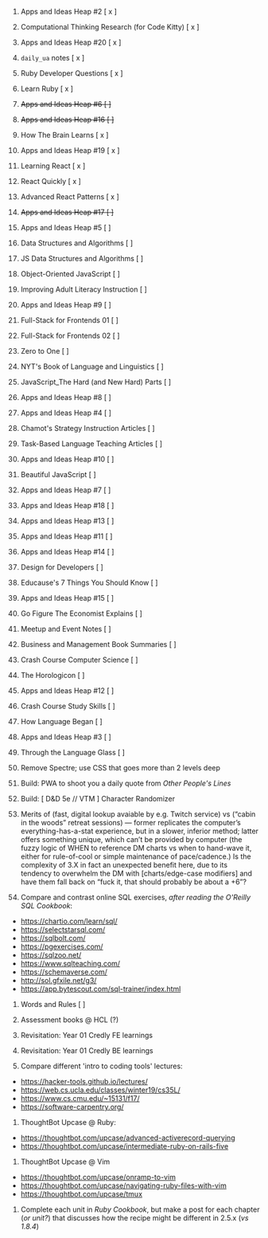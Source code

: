 1. Apps and Ideas Heap #2 [ x ]
1. Computational Thinking Research (for Code Kitty) [ x ]
1. Apps and Ideas Heap #20 [ x ]
1. `daily_ua` notes [ x ]
1. Ruby Developer Questions [ x ]
1. Learn Ruby [ x ]
1. ~~Apps and Ideas Heap #6 [ ]~~
1. ~~Apps and Ideas Heap #16 [ ]~~
1. How The Brain Learns [ x ]

1. Apps and Ideas Heap #19 [ x ]

1. Learning React [ x ]
1. React Quickly [ x ]
1. Advanced React Patterns [ x ]

1. ~~Apps and Ideas Heap #17 [ ]~~
1. Apps and Ideas Heap #5 [ ]

1. Data Structures and Algorithms [ ]
1. JS Data Structures and Algorithms [ ]
1. Object-Oriented JavaScript [ ]

1. Improving Adult Literacy Instruction [ ]

1. Apps and Ideas Heap #9 [ ]

1. Full-Stack for Frontends 01 [ ]
1. Full-Stack for Frontends 02 [ ]

1. Zero to One [ ]

1. NYT's Book of Language and Linguistics [ ]

1. JavaScript_The Hard (and New Hard) Parts [ ]

1. Apps and Ideas Heap #8 [ ]
1. Apps and Ideas Heap #4 [ ]

1. Chamot's Strategy Instruction Articles [ ]
1. Task-Based Language Teaching Articles [ ]

1. Apps and Ideas Heap #10 [ ]

1. Beautiful JavaScript [ ]

1. Apps and Ideas Heap #7 [ ]
1. Apps and Ideas Heap #18 [ ]
1. Apps and Ideas Heap #13 [ ]
1. Apps and Ideas Heap #11 [ ]
1. Apps and Ideas Heap #14 [ ]

1. Design for Developers [ ]

1. Educause's 7 Things You Should Know [ ]

1. Apps and Ideas Heap #15 [ ]

1. Go Figure The Economist Explains [ ]

1. Meetup and Event Notes [ ]

1. Business and Management Book Summaries [ ]

1. Crash Course Computer Science [ ]

1. The Horologicon [ ]

1. Apps and Ideas Heap #12 [ ]

1. Crash Course Study Skills [ ]

1. How Language Began [ ]

1. Apps and Ideas Heap #3 [ ]

1. Through the Language Glass [ ]

1. Remove Spectre; use CSS that goes more than 2 levels deep

1. Build: PWA to shoot you a daily quote from _Other People's Lines_

1. Build: [ D&D 5e // VTM ] Character Randomizer

1. Merits of (fast, digital lookup avaiable by e.g. Twitch service) vs (“cabin in the woods” retreat sessions) — former replicates the computer’s everything-has-a-stat experience, but in a slower, inferior method; latter offers something unique, which can’t be provided by computer (the fuzzy logic of WHEN to reference DM charts vs when to hand-wave it, either for rule-of-cool or simple maintenance of pace/cadence.) Is the complexity of 3.X in fact an unexpected benefit here, due to its tendency to overwhelm the DM with [charts/edge-case modifiers] and have them fall back on “fuck it, that should probably be about a +6”?

1. Compare and contrast online SQL exercises, _after reading the O'Reilly SQL Cookbook_:

- https://chartio.com/learn/sql/
- https://selectstarsql.com/
- https://sqlbolt.com/
- https://pgexercises.com/
- https://sqlzoo.net/
- https://www.sqlteaching.com/
- https://schemaverse.com/
- http://sol.gfxile.net/g3/
- https://app.bytescout.com/sql-trainer/index.html

1. Words and Rules [ ]

1. Assessment books @ HCL (?)

1. Revisitation: Year 01 Credly FE learnings
1. Revisitation: Year 01 Credly BE learnings

1. Compare different 'intro to coding tools' lectures:

- https://hacker-tools.github.io/lectures/
- https://web.cs.ucla.edu/classes/winter19/cs35L/
- https://www.cs.cmu.edu/~15131/f17/
- https://software-carpentry.org/

1. ThoughtBot Upcase @ Ruby:

- https://thoughtbot.com/upcase/advanced-activerecord-querying
- https://thoughtbot.com/upcase/intermediate-ruby-on-rails-five

1. ThoughtBot Upcase @ Vim

- https://thoughtbot.com/upcase/onramp-to-vim
- https://thoughtbot.com/upcase/navigating-ruby-files-with-vim
- https://thoughtbot.com/upcase/tmux

1. Complete each unit in _Ruby Cookbook_, but make a post for each chapter (_or unit?_) that discusses how the recipe might be different in 2.5.x (_vs 1.8.4_)
